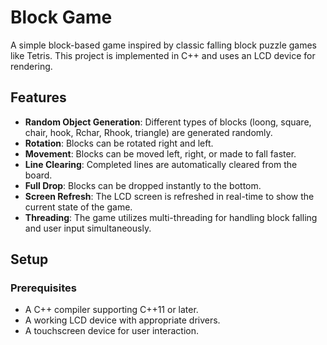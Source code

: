 # Block Game

A simple block-based game inspired by classic falling block puzzle games like Tetris. This project is implemented in C++ and uses an LCD device for rendering.

## Features

- **Random Object Generation**: Different types of blocks (loong, square, chair, hook, Rchar, Rhook, triangle) are generated randomly.
- **Rotation**: Blocks can be rotated right and left.
- **Movement**: Blocks can be moved left, right, or made to fall faster.
- **Line Clearing**: Completed lines are automatically cleared from the board.
- **Full Drop**: Blocks can be dropped instantly to the bottom.
- **Screen Refresh**: The LCD screen is refreshed in real-time to show the current state of the game.
- **Threading**: The game utilizes multi-threading for handling block falling and user input simultaneously.

## Setup

### Prerequisites

- A C++ compiler supporting C++11 or later.
- A working LCD device with appropriate drivers.
- A touchscreen device for user interaction.